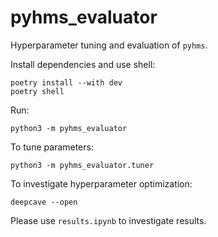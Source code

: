 # pyhms_evaluator

Hyperparameter tuning and evaluation of `pyhms`.

Install dependencies and use shell:
```
poetry install --with dev
poetry shell
```

Run:
```
python3 -m pyhms_evaluator
```

To tune parameters:
```
python3 -m pyhms_evaluator.tuner
```

To investigate hyperparameter optimization:
```
deepcave --open
```

Please use `results.ipynb` to investigate results.
